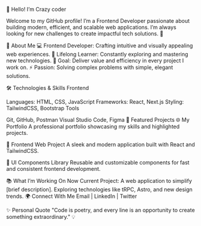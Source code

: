 👋 Hello! I’m Crazy coder

Welcome to my GitHub profile! I’m a Frontend Developer passionate about building modern, efficient, and scalable web applications. I’m always looking for new challenges to create impactful tech solutions. 🚀

🌟 About Me
💻 Frontend Developer: Crafting intuitive and visually appealing web experiences.
🌱 Lifelong Learner: Constantly exploring and mastering new technologies.
🎯 Goal: Deliver value and efficiency in every project I work on.
⚡ Passion: Solving complex problems with simple, elegant solutions.

🛠️ Technologies & Skills
Frontend

Languages: HTML, CSS, JavaScript
Frameworks: React, Next.js
Styling: TailwindCSS, Bootstrap
Tools

Git, GitHub, Postman
Visual Studio Code, Figma
🚀 Featured Projects
🌐 My Portfolio
A professional portfolio showcasing my skills and highlighted projects.

📱 Frontend Web Project
A sleek and modern application built with React and TailwindCSS.

🔧 UI Components Library
Reusable and customizable components for fast and consistent frontend development.

📚 What I’m Working On Now
Current Project: A web application to simplify [brief description].
Exploring technologies like tRPC, Astro, and new design trends.
🌍 Connect With Me
Email | LinkedIn | Twitter

✨ Personal Quote
"Code is poetry, and every line is an opportunity to create something extraordinary." 💡
